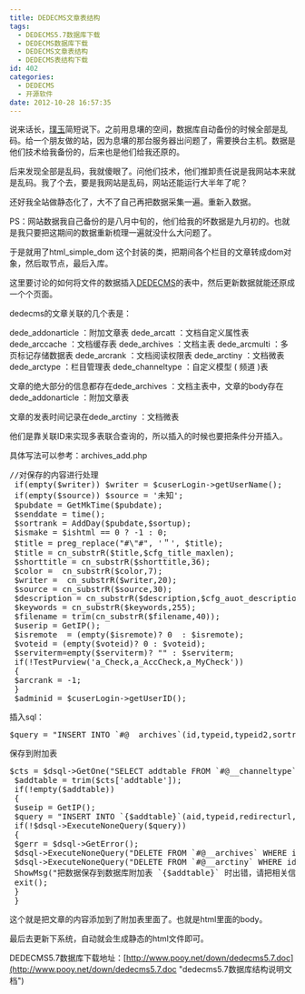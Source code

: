 ```yaml
---
title: DEDECMS文章表结构
tags:
  - DEDECMS5.7数据库下载
  - DEDECMS数据库下载
  - DEDECMS文章表结构
  - DEDECMS表结构下载
id: 402
categories:
  - DEDECMS
  - 开源软件
date: 2012-10-28 16:57:35
---
```


说来话长，[璞玉](http://www.pooy.net/ "璞玉")简短说下。之前用息壤的空间，数据库自动备份的时候全部是乱码。给一个朋友做的站，因为息壤的那台服务器出问题了，需要换台主机。数据是他们技术给我备份的，后来也是他们给我还原的。

后来发现全部是乱码，我就傻眼了。问他们技术，他们推卸责任说是我网站本来就是乱码。我了个去，要是我网站是乱码，网站还能运行大半年了呢？

还好我全站做静态化了，大不了自己再把数据采集一遍。重新入数据。

PS：网站数据我自己备份的是八月中旬的，他们给我的坏数据是九月初的。也就是我只要把这期间的数据重新梳理一遍就没什么大问题了。

于是就用了html_simple_dom 这个封装的类，把期间各个栏目的文章转成dom对象，然后取节点，最后入库。

这里要讨论的如何将文件的数据插入[DEDECMS](http://www.pooy.net/category/network-programming/dedecms "DEDECMS")的表中，然后更新数据就能还原成一个个页面。

dedecms的文章关联的几个表是：

dede_addonarticle ：附加文章表
dede_arcatt ：文档自定义属性表
dede_arccache ：文档缓存表
dede_archives ：文档主表
dede_arcmulti ：多页标记存储数据表
dede_arcrank ：文档阅读权限表
dede_arctiny ：文档微表
dede_arctype ：栏目管理表
dede_channeltype ：自定义模型 ( 频道 )表

文章的绝大部分的信息都存在dede_archives ：文档主表中，文章的body存在dede_addonarticle ：附加文章表

文章的发表时间记录在dede_arctiny ：文档微表

他们是靠关联ID来实现多表联合查询的，所以插入的时候也要把条件分开插入。

具体写法可以参考：archives_add.php
<pre class="brush: php; gutter: true">//对保存的内容进行处理
 if(empty($writer)) $writer = $cuserLogin-&gt;getUserName();
 if(empty($source)) $source = &#039;未知&#039;;
 $pubdate = GetMkTime($pubdate);
 $senddate = time();
 $sortrank = AddDay($pubdate,$sortup);
 $ismake = $ishtml == 0 ? -1 : 0;
 $title = preg_replace(&quot;#\&quot;#&quot;, &#039;＂&#039;, $title);
 $title = cn_substrR($title,$cfg_title_maxlen);
 $shorttitle = cn_substrR($shorttitle,36);
 $color =  cn_substrR($color,7);
 $writer =  cn_substrR($writer,20);
 $source = cn_substrR($source,30);
 $description = cn_substrR($description,$cfg_auot_description);
 $keywords = cn_substrR($keywords,255);
 $filename = trim(cn_substrR($filename,40));
 $userip = GetIP();
 $isremote  = (empty($isremote)? 0  : $isremote);
 $voteid = (empty($voteid)? 0 : $voteid);
 $serviterm=empty($serviterm)? &quot;&quot; : $serviterm;
 if(!TestPurview(&#039;a_Check,a_AccCheck,a_MyCheck&#039;))
 {
 $arcrank = -1;
 }
 $adminid = $cuserLogin-&gt;getUserID();</pre>
插入sql：
<pre class="brush: php; gutter: true">$query = &quot;INSERT INTO `#@__archives`(id,typeid,typeid2,sortrank,flag,ismake,channel,arcrank,click,money,title,shorttitle, color,writer,source,litpic,pubdate,senddate,mid,voteid,notpost,description,keywords,filename,dutyadmin,weight) VALUES (&#039;$arcID&#039;,&#039;$typeid&#039;,&#039;$typeid2&#039;,&#039;$sortrank&#039;,&#039;$flag&#039;,&#039;$ismake&#039;,&#039;$channelid&#039;,&#039;$arcrank&#039;,&#039;$click&#039;,&#039;$money&#039;,&#039;$title&#039;,&#039;$shorttitle&#039;, &#039;$color&#039;,&#039;$writer&#039;,&#039;$source&#039;,&#039;$litpic&#039;,&#039;$pubdate&#039;,&#039;$senddate&#039;,&#039;$adminid&#039;,&#039;$voteid&#039;,&#039;$notpost&#039;,&#039;$description&#039;,&#039;$keywords&#039;,&#039;$filename&#039;,&#039;$adminid&#039;,&#039;$weight&#039;);
</pre>
保存到附加表
<pre class="brush: php; gutter: true">$cts = $dsql-&gt;GetOne(&quot;SELECT addtable FROM `#@__channeltype` WHERE id=&#039;$channelid&#039; &quot;);
 $addtable = trim($cts[&#039;addtable&#039;]);
 if(!empty($addtable))
 {
 $useip = GetIP();
 $query = &quot;INSERT INTO `{$addtable}`(aid,typeid,redirecturl,userip{$inadd_f}) Values(&#039;$arcID&#039;,&#039;$typeid&#039;,&#039;$redirecturl&#039;,&#039;$useip&#039;{$inadd_v})&quot;;
 if(!$dsql-&gt;ExecuteNoneQuery($query))
 {
 $gerr = $dsql-&gt;GetError();
 $dsql-&gt;ExecuteNoneQuery(&quot;DELETE FROM `#@__archives` WHERE id=&#039;$arcID&#039;&quot;);
 $dsql-&gt;ExecuteNoneQuery(&quot;DELETE FROM `#@__arctiny` WHERE id=&#039;$arcID&#039;&quot;);
 ShowMsg(&quot;把数据保存到数据库附加表 `{$addtable}` 时出错，请把相关信息提交给DedeCms官方。&quot;.str_replace(&#039;&quot;&#039;,&#039;&#039;,$gerr),&quot;javascript:;&quot;);
 exit();
 }
 }</pre>
这个就是把文章的内容添加到了附加表里面了。也就是html里面的body。

最后去更新下系统，自动就会生成静态的html文件即可。

DEDECMS5.7数据库下载地址：[http://www.pooy.net/down/dedecms5.7.doc](http://www.pooy.net/down/dedecms5.7.doc "dedecms5.7数据库结构说明文档")